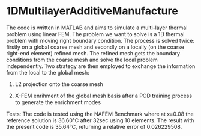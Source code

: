 # 1DMultilayerAdditiveManufacture
The code is written in MATLAB and aims to simulate a multi-layer thermal problem using linear FEM.
The problem we want to solve is a 1D thermal problem with moving right boundary condition. The process is solved 
twice: firstly on a global coarse mesh and secondly on a locally (on the coarse right-end element) refined mesh.
The refined mesh gets the boundary conditions from the coarse mesh and solve the local problem independently.
Two strategy are then employed to exchange the information from the local to the global mesh:

1) L2 projection onto the coarse mesh

2) X-FEM enrihment of the global mesh basis after a POD training process to generate the enrichment modes


Tests:
The code is tested using the NAFEM Benchmark where at x=0.08 the reference solution is 36.60°C after 32sec using 10 elements.
The result with the present code is 35.64°C, returning a relative error of 0.026229508.
